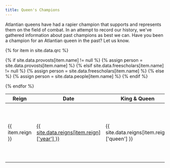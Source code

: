 ```yaml
---
title: Queen's Champions
---
```


Atlantian queens have had a rapier champion that supports and represents them on the field of combat.  In an attempt to record our history, we've gathered information about past champions as best we can.  Have you been a champion for an Atlantian queen in the past?  Let us know.

<table class="pure-table pure-table-bordered sortable">
<thead>
<tr>
    <th> Reign </th>
    <th> Date</th>
    <th> King & Queen </th>
    <th> Champion(s) </th>
</tr>
</thead>
<tbody>

{% for item in site.data.qrc %}

{% if site.data.provosts[item.name] != null %} {% assign person = site.data.provosts[item.name] %} {% elsif site.data.freescholars[item.name] != null %} {% assign person = site.data.freescholars[item.name] %} {% else %} {% assign person = site.data.people[item.name] %} {% endif %}

<tr>
    <td> {{ item.reign }} </td>
    <td> <a href='http://op.atlantia.sca.org/awards_by_reign.php?reign_id={{item.reign}}'>{{ site.data.reigns[item.reign]['year'] }}</a></td>
    <td> {{ site.data.reigns[item.reign]['queen'] }} </td>
    <td>
    {% for i in item.opid %}
        <a href="http://op.atlantia.sca.org/op_ind.php?atlantian_id={{i}}">{{ site.data.op[i] }}</a>{% if forloop.last == false %}, {% endif %}
    {% endfor %}
    </td>
</tr>
{% endfor %}
</tbody>
</table>

<script src="/js/sorttable.js"></script>
